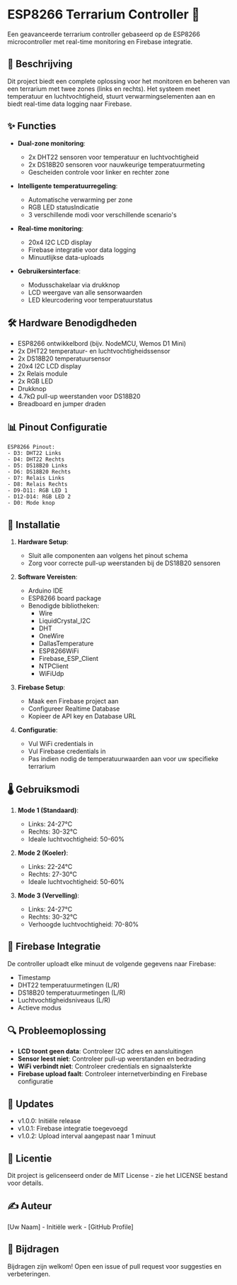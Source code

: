 # ESP8266 Terrarium Controller 🦎

Een geavanceerde terrarium controller gebaseerd op de ESP8266 microcontroller met real-time monitoring en Firebase integratie.

## 📝 Beschrijving

Dit project biedt een complete oplossing voor het monitoren en beheren van een terrarium met twee zones (links en rechts). Het systeem meet temperatuur en luchtvochtigheid, stuurt verwarmingselementen aan en biedt real-time data logging naar Firebase.

## ✨ Functies

- **Dual-zone monitoring**:
  - 2x DHT22 sensoren voor temperatuur en luchtvochtigheid
  - 2x DS18B20 sensoren voor nauwkeurige temperatuurmeting
  - Gescheiden controle voor linker en rechter zone

- **Intelligente temperatuurregeling**:
  - Automatische verwarming per zone
  - RGB LED statusIndicatie
  - 3 verschillende modi voor verschillende scenario's

- **Real-time monitoring**:
  - 20x4 I2C LCD display
  - Firebase integratie voor data logging
  - Minuutlijkse data-uploads

- **Gebruikersinterface**:
  - Modusschakelaar via drukknop
  - LCD weergave van alle sensorwaarden
  - LED kleurcodering voor temperatuurstatus

## 🛠️ Hardware Benodigdheden

- ESP8266 ontwikkelbord (bijv. NodeMCU, Wemos D1 Mini)
- 2x DHT22 temperatuur- en luchtvochtigheidssensor
- 2x DS18B20 temperatuursensor
- 20x4 I2C LCD display
- 2x Relais module
- 2x RGB LED
- Drukknop
- 4.7kΩ pull-up weerstanden voor DS18B20
- Breadboard en jumper draden

## 📊 Pinout Configuratie

```
ESP8266 Pinout:
- D3: DHT22 Links
- D4: DHT22 Rechts
- D5: DS18B20 Links
- D6: DS18B20 Rechts
- D7: Relais Links
- D8: Relais Rechts
- D9-D11: RGB LED 1
- D12-D14: RGB LED 2
- D0: Mode knop
```

## 🔧 Installatie

1. **Hardware Setup**:
   - Sluit alle componenten aan volgens het pinout schema
   - Zorg voor correcte pull-up weerstanden bij de DS18B20 sensoren

2. **Software Vereisten**:
   - Arduino IDE
   - ESP8266 board package
   - Benodigde bibliotheken:
     - Wire
     - LiquidCrystal_I2C
     - DHT
     - OneWire
     - DallasTemperature
     - ESP8266WiFi
     - Firebase_ESP_Client
     - NTPClient
     - WiFiUdp

3. **Firebase Setup**:
   - Maak een Firebase project aan
   - Configureer Realtime Database
   - Kopieer de API key en Database URL

4. **Configuratie**:
   - Vul WiFi credentials in
   - Vul Firebase credentials in
   - Pas indien nodig de temperatuurwaarden aan voor uw specifieke terrarium

## 🌡️ Gebruiksmodi

1. **Mode 1 (Standaard)**:
   - Links: 24-27°C
   - Rechts: 30-32°C
   - Ideale luchtvochtigheid: 50-60%

2. **Mode 2 (Koeler)**:
   - Links: 22-24°C
   - Rechts: 27-30°C
   - Ideale luchtvochtigheid: 50-60%

3. **Mode 3 (Vervelling)**:
   - Links: 24-27°C
   - Rechts: 30-32°C
   - Verhoogde luchtvochtigheid: 70-80%

## 📱 Firebase Integratie

De controller uploadt elke minuut de volgende gegevens naar Firebase:
- Timestamp
- DHT22 temperatuurmetingen (L/R)
- DS18B20 temperatuurmetingen (L/R)
- Luchtvochtigheidsniveaus (L/R)
- Actieve modus

## 🔍 Probleemoplossing

- **LCD toont geen data**: Controleer I2C adres en aansluitingen
- **Sensor leest niet**: Controleer pull-up weerstanden en bedrading
- **WiFi verbindt niet**: Controleer credentials en signaalsterkte
- **Firebase upload faalt**: Controleer internetverbinding en Firebase configuratie

## 🔄 Updates

- v1.0.0: Initiële release
- v1.0.1: Firebase integratie toegevoegd
- v1.0.2: Upload interval aangepast naar 1 minuut

## 📄 Licentie

Dit project is gelicenseerd onder de MIT License - zie het LICENSE bestand voor details.

## ✍️ Auteur

[Uw Naam] - Initiële werk - [GitHub Profile]

## 🤝 Bijdragen

Bijdragen zijn welkom! Open een issue of pull request voor suggesties en verbeteringen.